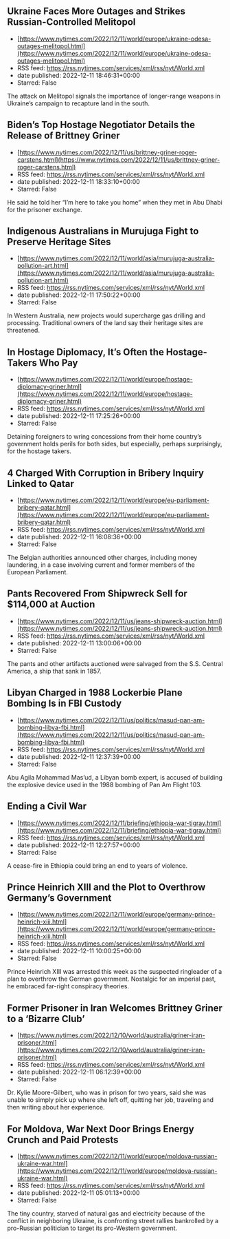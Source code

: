 ## Ukraine Faces More Outages and Strikes Russian-Controlled Melitopol
 - [https://www.nytimes.com/2022/12/11/world/europe/ukraine-odesa-outages-melitopol.html](https://www.nytimes.com/2022/12/11/world/europe/ukraine-odesa-outages-melitopol.html)
 - RSS feed: https://rss.nytimes.com/services/xml/rss/nyt/World.xml
 - date published: 2022-12-11 18:46:31+00:00
 - Starred: False

The attack on Melitopol signals the importance of longer-range weapons in Ukraine’s campaign to recapture land in the south.

## Biden’s Top Hostage Negotiator Details the Release of Brittney Griner
 - [https://www.nytimes.com/2022/12/11/us/brittney-griner-roger-carstens.html](https://www.nytimes.com/2022/12/11/us/brittney-griner-roger-carstens.html)
 - RSS feed: https://rss.nytimes.com/services/xml/rss/nyt/World.xml
 - date published: 2022-12-11 18:33:10+00:00
 - Starred: False

He said he told her “I’m here to take you home” when they met in Abu Dhabi for the prisoner exchange.

## Indigenous Australians in Murujuga Fight to Preserve Heritage Sites
 - [https://www.nytimes.com/2022/12/11/world/asia/murujuga-australia-pollution-art.html](https://www.nytimes.com/2022/12/11/world/asia/murujuga-australia-pollution-art.html)
 - RSS feed: https://rss.nytimes.com/services/xml/rss/nyt/World.xml
 - date published: 2022-12-11 17:50:22+00:00
 - Starred: False

In Western Australia, new projects would supercharge gas drilling and processing. Traditional owners of the land say their heritage sites are threatened.

## In Hostage Diplomacy, It’s Often the Hostage-Takers Who Pay
 - [https://www.nytimes.com/2022/12/11/world/europe/hostage-diplomacy-griner.html](https://www.nytimes.com/2022/12/11/world/europe/hostage-diplomacy-griner.html)
 - RSS feed: https://rss.nytimes.com/services/xml/rss/nyt/World.xml
 - date published: 2022-12-11 17:25:26+00:00
 - Starred: False

Detaining foreigners to wring concessions from their home country’s government holds perils for both sides, but especially, perhaps surprisingly, for the hostage takers.

## 4 Charged With Corruption in Bribery Inquiry Linked to Qatar
 - [https://www.nytimes.com/2022/12/11/world/europe/eu-parliament-bribery-qatar.html](https://www.nytimes.com/2022/12/11/world/europe/eu-parliament-bribery-qatar.html)
 - RSS feed: https://rss.nytimes.com/services/xml/rss/nyt/World.xml
 - date published: 2022-12-11 16:08:36+00:00
 - Starred: False

The Belgian authorities announced other charges, including money laundering, in a case involving current and former members of the European Parliament.

## Pants Recovered From Shipwreck Sell for $114,000 at Auction
 - [https://www.nytimes.com/2022/12/11/us/jeans-shipwreck-auction.html](https://www.nytimes.com/2022/12/11/us/jeans-shipwreck-auction.html)
 - RSS feed: https://rss.nytimes.com/services/xml/rss/nyt/World.xml
 - date published: 2022-12-11 13:00:06+00:00
 - Starred: False

The pants and other artifacts auctioned were salvaged from the S.S. Central America, a ship that sank in 1857.

## Libyan Charged in 1988 Lockerbie Plane Bombing Is in FBI Custody
 - [https://www.nytimes.com/2022/12/11/us/politics/masud-pan-am-bombing-libya-fbi.html](https://www.nytimes.com/2022/12/11/us/politics/masud-pan-am-bombing-libya-fbi.html)
 - RSS feed: https://rss.nytimes.com/services/xml/rss/nyt/World.xml
 - date published: 2022-12-11 12:37:39+00:00
 - Starred: False

Abu Agila Mohammad Mas’ud, a Libyan bomb expert, is accused of building the explosive device used in the 1988 bombing of Pan Am Flight 103.

## Ending a Civil War
 - [https://www.nytimes.com/2022/12/11/briefing/ethiopia-war-tigray.html](https://www.nytimes.com/2022/12/11/briefing/ethiopia-war-tigray.html)
 - RSS feed: https://rss.nytimes.com/services/xml/rss/nyt/World.xml
 - date published: 2022-12-11 12:27:57+00:00
 - Starred: False

A cease-fire in Ethiopia could bring an end to years of violence.

## Prince Heinrich XIII and the Plot to Overthrow Germany’s Government
 - [https://www.nytimes.com/2022/12/11/world/europe/germany-prince-heinrich-xiii.html](https://www.nytimes.com/2022/12/11/world/europe/germany-prince-heinrich-xiii.html)
 - RSS feed: https://rss.nytimes.com/services/xml/rss/nyt/World.xml
 - date published: 2022-12-11 10:00:25+00:00
 - Starred: False

Prince Heinrich XIII was arrested this week as the suspected ringleader of a plan to overthrow the German government. Nostalgic for an imperial past, he embraced far-right conspiracy theories.

## Former Prisoner in Iran Welcomes Brittney Griner to a ‘Bizarre Club’
 - [https://www.nytimes.com/2022/12/10/world/australia/griner-iran-prisoner.html](https://www.nytimes.com/2022/12/10/world/australia/griner-iran-prisoner.html)
 - RSS feed: https://rss.nytimes.com/services/xml/rss/nyt/World.xml
 - date published: 2022-12-11 06:12:39+00:00
 - Starred: False

Dr. Kylie Moore-Gilbert, who was in prison for two years, said she was unable to simply pick up where she left off, quitting her job, traveling and then writing about her experience.

## For Moldova, War Next Door Brings Energy Crunch and Paid Protests
 - [https://www.nytimes.com/2022/12/11/world/europe/moldova-russian-ukraine-war.html](https://www.nytimes.com/2022/12/11/world/europe/moldova-russian-ukraine-war.html)
 - RSS feed: https://rss.nytimes.com/services/xml/rss/nyt/World.xml
 - date published: 2022-12-11 05:01:13+00:00
 - Starred: False

The tiny country, starved of natural gas and electricity because of the conflict in neighboring Ukraine, is confronting street rallies bankrolled by a pro-Russian politician to target its pro-Western government.

